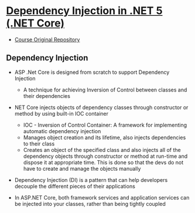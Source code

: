 # [Dependency Injection in .NET 5 (.NET Core)](https://www.udemy.com/course/dependency-injection-in-net-5-net-core)

- [Course Original Repository](https://github.com/bhrugen/WazeCredit)

## Dependency Injection ##

- ASP .Net Core is designed from scratch to support Dependency Injection
  - A technique for achieving Inversion of Control between classes and their dependencies

- NET Core injects objects of dependency classes through constructor or method
  by using built-in IOC container
  - IOC - Inversion of Control Container: A framework for implementing automatic
    dependency injection
  - Manages object creation and its lifetime, also injects dependencies to their class
  - Creates an object of the specified class and also injects all of the
    dependency objects through constructor or method at run-time and dispose it
    at appropriate time. This is done so that the devs do not have to create and
    manage the objects manually

- Dependency Injection (DI) is a pattern that can help developers decouple the
  different pieces of their applications

- In ASP.NET Core, both framework services and application services can be
  injected into your classes, rather than being tightly coupled
